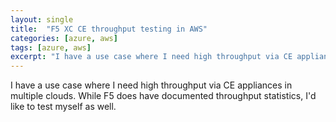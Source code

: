 ```yaml
---
layout: single
title:  "F5 XC CE throughput testing in AWS"
categories: [azure, aws]
tags: [azure, aws]
excerpt: "I have a use case where I need high throughput via CE appliances in multiple clouds. While F5 does have documented throughput statistics, I'd like to test myself as well." #this is a custom variable meant for a short description to be displayed on home page
---
```


I have a use case where I need high throughput via CE appliances in multiple clouds. While F5 does have documented throughput statistics, I'd like to test myself as well.

